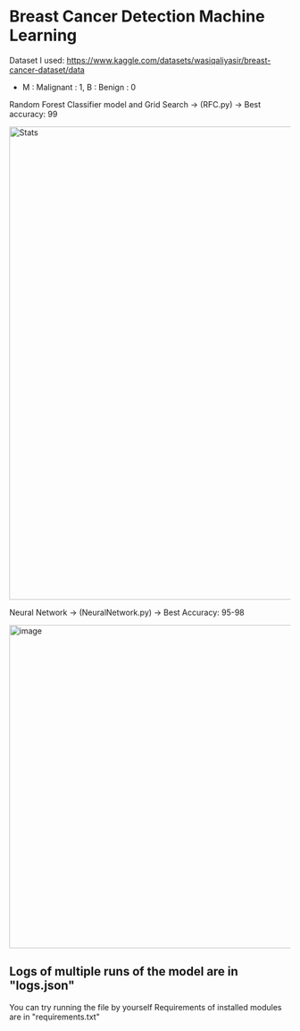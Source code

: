 # Breast Cancer Detection Machine Learning
Dataset I used: https://www.kaggle.com/datasets/wasiqaliyasir/breast-cancer-dataset/data
- M : Malignant : 1, B : Benign : 0
                                                                                      
  
Random Forest Classifier model and Grid Search -> (RFC.py) -> Best accuracy: 99                                 

<img width="1657" height="846" alt="Stats" src="https://github.com/user-attachments/assets/7876033e-5ef0-40b8-9f47-84b7e3ef1735" />

Neural Network -> (NeuralNetwork.py) -> Best Accuracy: 95-98

<img width="743" height="578" alt="image" src="https://github.com/user-attachments/assets/8f461951-5f77-4271-b9aa-8be709c90d30" />

## Logs of multiple runs of the model are in "logs.json"

You can try running the file by yourself
Requirements of installed modules are in "requirements.txt"




